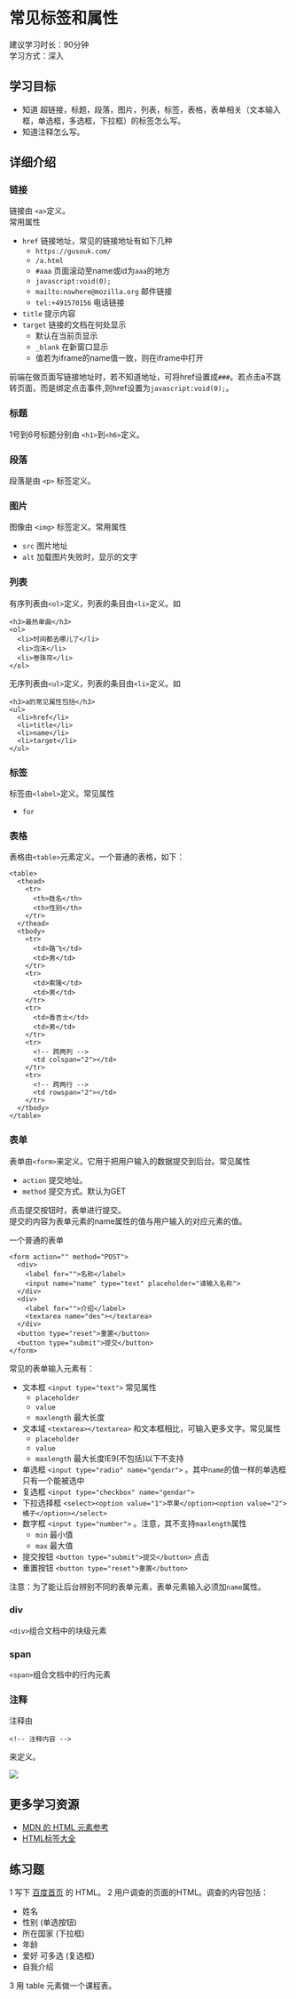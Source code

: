 # 常见标签和属性
建议学习时长：90分钟  
学习方式：深入  

## 学习目标
* 知道 超链接，标题，段落，图片，列表，标签，表格，表单相关（文本输入框，单选框，多选框，下拉框）的标签怎么写。
* 知道注释怎么写。

## 详细介绍
### 链接
链接由 `<a>`定义。    
常用属性
* `href` 链接地址，常见的链接地址有如下几种
  * `https://gusouk.com/`
  * `/a.html`
  * `#aaa` 页面滚动至name或id为`aaa`的地方
  * `javascript:void(0);`
  * `mailto:nowhere@mozilla.org` 邮件链接
  * `tel:+491570156` 电话链接
* `title` 提示内容
* `target` 链接的文档在何处显示
  * 默认在当前页显示
  * `_blank` 在新窗口显示
  * 值若为iframe的name值一致，则在iframe中打开

前端在做页面写链接地址时，若不知道地址，可将href设置成`###`。若点击a不跳转页面，而是绑定点击事件,则href设置为`javascript:void(0);`。

### 标题
1号到6号标题分别由 `<h1>`到`<h6>`定义。    

### 段落
段落是由 `<p>` 标签定义。

### 图片
图像由 `<img>` 标签定义。常用属性
* `src` 图片地址
* `alt` 加载图片失败时，显示的文字

### 列表
有序列表由`<ol>`定义，列表的条目由`<li>`定义。如
```
<h3>最热单曲</h3>
<ol>
  <li>时间都去哪儿了</li>
  <li>泡沫</li>
  <li>卷珠帘</li>
</ol>
```

无序列表由`<ul>`定义，列表的条目由`<li>`定义。如
```
<h3>a的常见属性包括</h3>
<ul>
  <li>href</li>
  <li>title</li>
  <li>name</li>
  <li>target</li>
</ul>
```

### 标签
标签由`<label>`定义。常见属性
* `for`

### 表格
表格由`<table>`元素定义。一个普通的表格，如下：
```
<table>
  <thead>
    <tr>
      <th>姓名</th>
      <th>性别</th>
    </tr>
  </thead>
  <tbody>
    <tr>
      <td>路飞</td>
      <td>男</td>
    </tr>
    <tr>
      <td>索隆</td>
      <td>男</td>
    </tr>
    <tr>
      <td>香吉士</td>
      <td>男</td>
    </tr>
    <tr>
      <!-- 跨两列 -->
      <td colspan="2"></td>
    </tr>
    <tr>
      <!-- 跨两行 -->
      <td rowspan="2"></td>
    </tr>
  </tbody>
</table>
```

### 表单
表单由`<form>`来定义。它用于把用户输入的数据提交到后台。常见属性    
* `action` 提交地址。
* `method` 提交方式。默认为GET

点击提交按钮时，表单进行提交。    
提交的内容为表单元素的name属性的值与用户输入的对应元素的值。    

一个普通的表单
```
<form action="" method="POST">
  <div>
    <label for="">名称</label>
    <input name="name" type="text" placeholder="请输入名称">
  </div>
  <div>
    <label for="">介绍</label>
    <textarea name="des"></textarea>
  </div>
  <button type="reset">重置</button>
  <button type="submit">提交</button>
</form>
```

常见的表单输入元素有：    
* 文本框 `<input type="text">` 常见属性
  * `placeholder`
  * `value`
  * `maxlength` 最大长度
* 文本域 `<textarea></textarea>` 和文本框相比，可输入更多文字。常见属性
  * `placeholder`
  * `value`
  * `maxlength` 最大长度IE9(不包括)以下不支持
* 单选框 `<input type="radio" name="gendar">` 。其中`name`的值一样的单选框只有一个能被选中
* 复选框 `<input type="checkbox" name="gendar">`
* 下拉选择框 `<select><option value="1">苹果</option><option value="2">橘子</option></select>`
* 数字框 `<input type="number">` 。注意，其不支持`maxlength`属性
  * `min` 最小值
  * `max` 最大值
* 提交按钮 `<button type="submit">提交</button>` 点击
* 重置按钮 `<button type="reset">重置</button>`

注意：为了能让后台辨别不同的表单元素，表单元素输入必须加`name`属性。

### div
`<div>`组合文档中的块级元素

### span
`<span>`组合文档中的行内元素

### 注释
注释由
```
<!-- 注释内容 -->
```
来定义。


![](http://upload-images.jianshu.io/upload_images/7219342-1427582bebd0213c.png?imageMogr2/auto-orient/strip%7CimageView2/2/w/1240)

## 更多学习资源
* [MDN 的 HTML 元素参考](https://developer.mozilla.org/zh-CN/docs/Web/HTML/Element)
* [HTML标签大全](http://www.jianshu.com/p/0676fe569396)

## 练习题
1 写下 [百度首页](https://www.baidu.com/) 的 HTML。
2  用户调查的页面的HTML。调查的内容包括：
  * 姓名
  * 性别 (单选按钮)
  * 所在国家 (下拉框)
  * 年龄　
  * 爱好 可多选 (复选框)
  * 自我介绍

3 用 table 元素做一个课程表。